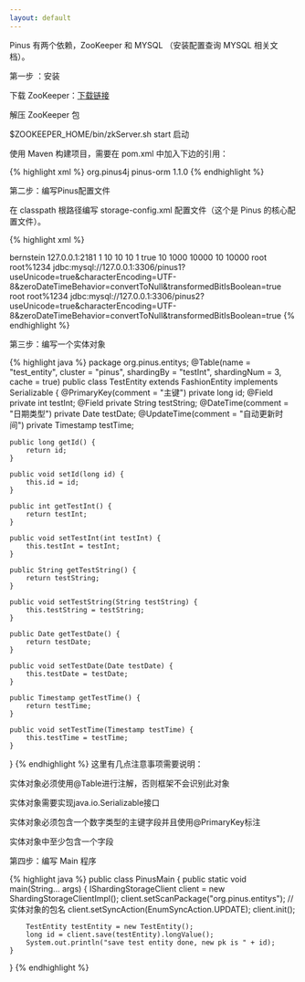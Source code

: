 ```yaml
---
layout: default
---
```

Pinus 有两个依赖，ZooKeeper 和 MYSQL （安装配置查询 MYSQL 相关文档）。

第一步 ：安装

下载 ZooKeeper：[下载链接](http://www.apache.org/dyn/closer.cgi/zookeeper/)

解压 ZooKeeper 包

$ZOOKEEPER_HOME/bin/zkServer.sh start 启动

使用 Maven 构建项目，需要在 pom.xml 中加入下边的引用：

{% highlight xml %}
<dependency>
    <groupId>org.pinus4j</groupId>
    <artifactId>pinus-orm</artifactId>
    <version>1.1.0</version>
</dependency>
{% endhighlight %}

第二步：编写Pinus配置文件

在 classpath 根路径编写 storage-config.xml 配置文件（这个是 Pinus 的核心配置文件）。

{% highlight xml %}
<?xml version="1.0" encoding="UTF-8" ?>
<storage-config>
	<db.cluster.hash.algo>bernstein</db.cluster.hash.algo>
	<db.cluster.zk>127.0.0.1:2181</db.cluster.zk>
	<db.cluster.generateid.batch>1</db.cluster.generateid.batch>
	<db-connection-pool catalog="app">
		<maxActive>10</maxActive>
		<minIdle>10</minIdle>
		<maxIdle>10</maxIdle>
		<initialSize>1</initialSize>
		<removeAbandoned>true</removeAbandoned>
		<removeAbandonedTimeout>10</removeAbandonedTimeout>
		<maxWait>1000</maxWait>
		<timeBetweenEvictionRunsMillis>10000</timeBetweenEvictionRunsMillis>
		<numTestsPerEvictionRun>10</numTestsPerEvictionRun>
		<minEvictableIdleTimeMillis>10000</minEvictableIdleTimeMillis>
	</db-connection-pool>
	<cluster name="pinus" catalog="mysql">
		<region capacity="1-30000000">
			<master>
				<sharding>
					<db.username>root</db.username>
					<db.password>root%1234</db.password>
					<db.url>
						jdbc:mysql://127.0.0.1:3306/pinus1?useUnicode=true&amp;characterEncoding=UTF-8&amp;zeroDateTimeBehavior=convertToNull&amp;transformedBitIsBoolean=true
					</db.url>
				</sharding>
				<sharding>
					<db.username>root</db.username>
					<db.password>root%1234</db.password>
					<db.url>
						jdbc:mysql://127.0.0.1:3306/pinus2?useUnicode=true&amp;characterEncoding=UTF-8&amp;zeroDateTimeBehavior=convertToNull&amp;transformedBitIsBoolean=true
					</db.url>
				</sharding>
			</master>
		</region>
	</cluster>
</storage-config>
{% endhighlight %}

第三步：编写一个实体对象

{% highlight java %}
package org.pinus.entitys;
@Table(name = "test_entity", cluster = "pinus", shardingBy = "testInt", shardingNum = 3, cache = true)
public class TestEntity extends FashionEntity implements Serializable {
    @PrimaryKey(comment = "主键")
    private long id;
    @Field
    private int testInt;
    @Field
    private String testString;
    @DateTime(comment = "日期类型")
    private Date testDate;
    @UpdateTime(comment = "自动更新时间")
    private Timestamp testTime;

    public long getId() {
        return id;
    }

    public void setId(long id) {
        this.id = id;
    }

    public int getTestInt() {
        return testInt;
    }

    public void setTestInt(int testInt) {
        this.testInt = testInt;
    }

    public String getTestString() {
        return testString;
    }

    public void setTestString(String testString) {
        this.testString = testString;
    }

    public Date getTestDate() {
        return testDate;
    }

    public void setTestDate(Date testDate) {
        this.testDate = testDate;
    }

    public Timestamp getTestTime() {
        return testTime;
    }

    public void setTestTime(Timestamp testTime) {
        this.testTime = testTime;
    }
}
{% endhighlight %}
这里有几点注意事项需要说明：

实体对象必须使用@Table进行注解，否则框架不会识别此对象

实体对象需要实现java.io.Serializable接口

实体对象必须包含一个数字类型的主键字段并且使用@PrimaryKey标注

实体对象中至少包含一个字段

第四步：编写 Main 程序

{% highlight java %}
public class PinusMain {
    public static void main(String... args) {
        IShardingStorageClient client = new ShardingStorageClientImpl();
        client.setScanPackage("org.pinus.entitys"); // 实体对象的包名
        client.setSyncAction(EnumSyncAction.UPDATE);
        client.init();

        TestEntity testEntity = new TestEntity();
        long id = client.save(testEntity).longValue();
        System.out.println("save test entity done, new pk is " + id);
    }
}
{% endhighlight %}
